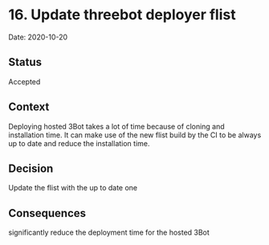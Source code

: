 # 16. Update threebot deployer flist

Date: 2020-10-20

## Status

Accepted

## Context

Deploying hosted 3Bot takes a lot of time because of cloning and installation time.
It can make use of the new flist build by the CI to be always up to date and reduce the installation time.

## Decision

Update the flist with the up to date one

## Consequences

significantly reduce the deployment time for the hosted 3Bot
